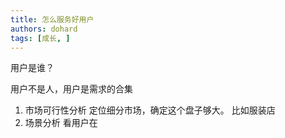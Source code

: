 ```yaml
---
title: 怎么服务好用户
authors: dohard
tags: [成长, ]
---
```


用户是谁？

用户不是人，用户是需求的合集

<!--truncate-->

1. 市场可行性分析
   定位细分市场，确定这个盘子够大。
   比如服装店
2. 场景分析
   看用户在
